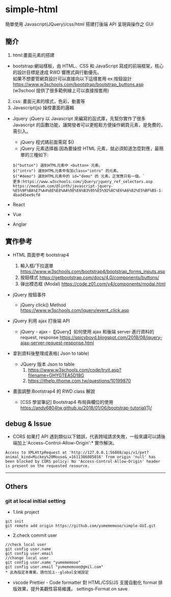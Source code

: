 # simple-html

簡單使用 Javascript(JQuery)/css/html 搭建打後端 API 呈現與操作之 GUI

## 簡介

1. html:畫面元素的搭建

  - bootstrap:網站樣板，由 HTML、CSS 和 JavaScript 寫成的前端框架，核心的設計目標是達成 RWD 響應式與行動優先。<br>
  如果不想要管網頁設計可以直接向以下這樣套用 ex:按鈕設計
  https://www.w3schools.com/bootstrap/bootstrap_buttons.asp (w3school 提供了很多範例線上可以直接按套用)

2. css: 畫面元素的樣式，色彩，動畫等
3. Javascript(js) 操控畫面的邏輯

- Jquery :jQuery 以 Javascript 來編寫的函式庫，先幫你實作了很多 Javascript 的函數功能，讓開發者可以更輕鬆方便操作網頁元素，是免費的，<head>需引入。

  - jQuery 程式碼前面需寫 $()
  - jQuery 元素选择器:因為要操控 HTML 元素，就必須知道怎麼對應，最簡單的三種如下:

  ```
  $("button") 選到HTML元素中 <button> 元素。
  $("intro") 選到HTML元素中有加class="intro" 的元素。
  $("#demo") 選到HTML元素中的 id="demo" 的 元素，正常應只有一個。`
  更多:https://www.w3schools.com/jQuery/jquery_ref_selectors.asp
  https://medium.com/@linth/javascript-jquery-%E5%9F%BA%E7%A4%8E%E8%AA%9E%E6%B3%95%E5%92%8C%E6%A6%82%E5%BF%B5-1-4bad45ee9cf8
  ```

- React
- Vue
- Anglar

## 實作參考

- HTML 頁面參考 bootstrap4

  1. 輸入框/下拉選單 https://www.w3schools.com/bootstrap4/bootstrap_forms_inputs.asp
  2. 按鈕樣式 https://getbootstrap.com/docs/4.0/components/buttons/
  3. 弹出模态框 (Modal) https://code.z01.com/v4/components/modal.html

- jQuery 按鈕事件

  - jQuery click() Method
    https://www.w3schools.com/jquery/event_click.asp

- jQuery 利用 ajax 打後端 API

  - jQuery - ajax -【jQuery】如何使用 ajax 和後端 server 進行資料的 request, response
    https://spicyboyd.blogspot.com/2018/08/jquery-ajax-server-request-response.html

- 拿到資料後整理成表格( Json to table)

  - JQuery 版本 Json to table
    1. https://www.w3schools.com/code/tryit.asp?filename=GHYGTEA5D18G
    2. https://ithelp.ithome.com.tw/questions/10199870

- 畫面調整:Bootstrap4 的 RWD class 解說
  - [CSS 學習筆記] Bootstrap4 布局與欄位的使用
    https://andy6804tw.github.io/2018/01/06/bootstrap-tutorial(1)/

## debug & Issue

- CORS
  如果打 API 遇到類似以下錯誤，代表跨域請求失敗，一般來講可以請後端加上'Access-Control-Allow-Origin':\* 實作解決。

```
Access to XMLHttpRequest at 'http://127.0.0.1:56888/api/v1/pet?animal_kind=Mickey%20Mouse&_=1611386085016' from origin 'null' has been blocked by CORS policy: No 'Access-Control-Allow-Origin' header is present on the requested resource.
```

---

## Others

### git at local initial setting

- 1.link project

```
git init
git remote add origin https://github.com/yumememooo/simple-GUI.git
```

- 2.check commit user

```
//check local user
git config user.name
git config user.email
//change local user
git config user.name "yumememooo"
git config user.email "yumememooo@gmil.com"
* 此為指定本專案，請勿加上--global全域設定
```

- vscode
  Prettier - Code formatter
  對 HTML/CSS/JS 支援自動化 format 排版效果，提升美觀性容易維護。
  settings-Format on save
